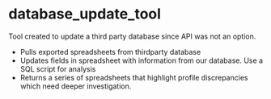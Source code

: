 # database_update_tool
Tool created to update a third party database since API was not an option.

 - Pulls exported spreadsheets from thirdparty database
 - Updates fields in spreadsheet with information from our database. Use a SQL script for analysis
 - Returns a series of spreadsheets that highlight profile discrepancies which need deeper investigation.
